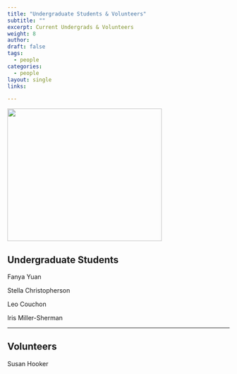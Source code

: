 ```yaml
---
title: "Undergraduate Students & Volunteers"
subtitle: ""
excerpt: Current Undergrads & Volunteers
weight: 8
author:
draft: false
tags:
  - people
categories:
  - people
layout: single
links:

---
```


<img src="featured.jpg" width="350" height="300">

## Undergraduate Students

Fanya Yuan
 
Stella Christopherson

Leo Couchon

Iris Miller-Sherman

---

## Volunteers

Susan Hooker
